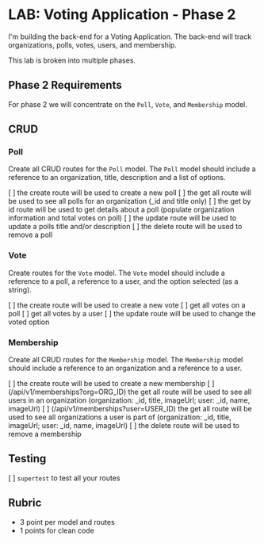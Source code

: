 # LAB: Voting Application - Phase 2

I'm building the back-end for a Voting Application. The back-end will track 
organizations, polls, votes, users, and membership.

This lab is broken into multiple phases.

## Phase 2 Requirements

For phase 2 we will concentrate on the `Poll`, `Vote`, and `Membership` model.

## CRUD

### Poll

Create all CRUD routes for the `Poll` model. The `Poll` model should include a reference to
an organization, title, description and a list of options.

[ ] the create route will be used to create a new poll
[ ] the get all route will be used to see all polls for an organization (_id and title only)
[ ] the get by id route will be used to get details about a poll (populate organization information and total votes on poll)
[ ] the update route will be used to update a polls title and/or description
[ ] the delete route will be used to remove a poll

### Vote

Create routes for the `Vote` model. The `Vote` model should include a reference to
a poll, a reference to a user, and the option selected (as a string).

[ ] the create route will be used to create a new vote
[ ] get all votes on a poll
[ ] get all votes by a user
[ ] the update route will be used to change the voted option

### Membership

Create all CRUD routes for the `Membership` model. The `Membership` model should include a reference to
an organization and a reference to a user.

[ ] the create route will be used to create a new membership
[ ] (/api/v1/memberships?org=ORG_ID) the get all route will be used to see all users in an organization (organization: _id, title, imageUrl; user: _id, name, imageUrl)
[ ] (/api/v1/memberships?user=USER_ID) the get all route will be used to see all organizations a user is part of (organization: _id, title, imageUrl; user: _id, name, imageUrl)
[ ] the delete route will be used to remove a membership

## Testing

[ ] `supertest` to test all your routes

## Rubric

* 3 point per model and routes
* 1 points for clean code